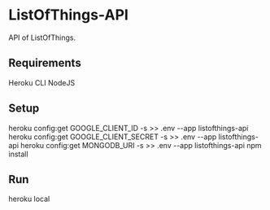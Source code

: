 # ListOfThings-API
API of ListOfThings.

## Requirements
Heroku CLI
NodeJS

## Setup
heroku config:get GOOGLE_CLIENT_ID -s  >> .env --app listofthings-api
heroku config:get GOOGLE_CLIENT_SECRET -s  >> .env --app listofthings-api
heroku config:get MONGODB_URI -s  >> .env --app listofthings-api
npm install

## Run
heroku local
